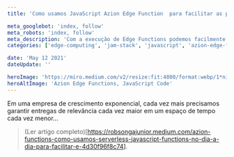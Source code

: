 ```yaml
---
title: 'Como usamos JavaScript Azion Edge Function  para facilitar as próprias entregas'

meta_googlebot: 'index, follow'
meta_robots: 'index, follow'
meta_description: 'Com a execução de Edge Functions podemos facilmente escrever pedaços de códigos cruciais para o negócio mas que não exatamente teríamos como configurar um servidor, segurança e todos aqueles items que todos nós já conhecemos.'
categories: ['edge-computing', 'jam-stack', 'javascript', 'azion-edge-functions', 'serveless', 'front-end', 'performance']

date: 'May 12 2021'
dateUpdate: ''

heroImage: 'https://miro.medium.com/v2/resize:fit:4800/format:webp/1*niJ_iS-Mb_YY1aIxNK4dBQ.jpeg'
heroAltImage: 'Azion Edge Functions, JavaScript Code'
---
```


Em uma empresa de crescimento exponencial, cada vez mais precisamos garantir entregas de relevância cada vez maior em um espaço de tempo cada vez menor...

> (Ler artigo completo)[https://robsongajunior.medium.com/azion-functions-como-usamos-serverless-javascript-functions-no-dia-a-dia-para-facilitar-e-4d30f96f8c74].
